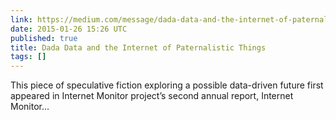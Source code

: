 ```yaml
---
link: https://medium.com/message/dada-data-and-the-internet-of-paternalistic-things-7bb4321d35c4
date: 2015-01-26 15:26 UTC
published: true
title: Dada Data and the Internet of Paternalistic Things
tags: []
---
```


This piece of speculative fiction exploring a possible data-driven future first appeared in Internet Monitor project’s second annual report, Internet Monitor…

